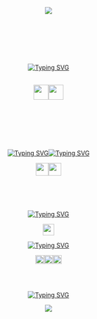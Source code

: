 
<p align="center"><a href="https://www.japantimes.co.jp/uploads/imported_images/uploads/2019/08/kabukicho1.jpg" target="_blank" rel="noopener noreferrer"><img src="lightedit1080.gif" /></a>
</p>
<p><br><br><br><br><br></p>

<p align="center">
<a href="https://git.io/typing-svg"><img src="https://readme-typing-svg.demolab.com?font=Outfit&weight=690&size=32&letterSpacing=-1.2px&duration=1000&pause=1500&color=43413F&background=F8F8F5F0&center=true&vCenter=true&repeat=false&width=165&height=34&lines=AVAILABLE" alt="Typing SVG" /></a>
<br><br></p>
<p align="center"><img src="https://ziadoua.github.io/m3-Markdown-Badges/badges/Python/python1.svg"height=34><img src="https://ziadoua.github.io/m3-Markdown-Badges/badges/MySQL/mysql1.svg"height=34></p>
<p><br><br><br><br><br></p>

<p align="center">
   <a href="https://git.io/typing-svg"><img src="https://readme-typing-svg.demolab.com?font=Outfit&weight=550&size=20&letterSpacing=0px&duration=1&pause=1&color=F8F8F5&background=43413FF0&center=true&vCenter=true&repeat=False&width=76&height=23&lines=Prepare" alt="Typing SVG" /><a href="https://git.io/typing-svg"><img src="https://readme-typing-svg.demolab.com?font=Outfit&weight=550&size=20&letterSpacing=0px&duration=1000&pause=600&color=F8F8F5&background=43413FF0&center=true&vCenter=true&repeat=True&width=15&height=23&lines=_ " alt="Typing SVG" /></a>
</p>
<p align="center"><img src="https://ziadoua.github.io/m3-Markdown-Badges/badges/C++/c++1.svg" height=29><img src="https://ziadoua.github.io/m3-Markdown-Badges/badges/Django/django1.svg" height=29></p>
<p><br><br><br></p>

<p align="center">
   <a href="https://git.io/typing-svg"><img src="https://readme-typing-svg.demolab.com?font=Outfit&weight=700&size=13&letterSpacing=0px&duration=01&pause=1&color=43413F&background=F8F8F5F0&center=true&vCenter=true&repeat=false&width=35&height=18&lines=DAW" alt="Typing SVG" /></a>
</p>
<p align="center"><img src="https://ziadoua.github.io/m3-Markdown-Badges/badges/Ableton/ableton1.svg" height=26></p>
<p></p>

<p align="center">
   <a href="https://git.io/typing-svg"><img src="https://readme-typing-svg.demolab.com?font=Outfit&weight=700&size=13&letterSpacing=0px&duration=01&pause=1&color=43413F&background=F8F8F5F0&center=true&vCenter=true&repeat=false&width=40&height=18&lines=Media" alt="Typing SVG" /></a>
</p>
<p align="center"><img src="https://ziadoua.github.io/m3-Markdown-Badges/badges/Blender/blender3.svg" height=20><img src="https://ziadoua.github.io/m3-Markdown-Badges/badges/Photoshop/photoshop1.svg" height=20><img src="https://ziadoua.github.io/m3-Markdown-Badges/badges/DaVinciResolve/davinciresolve1.svg" height=20></p>
<p><br><br></p>

<p align="center">
   <a href="https://git.io/typing-svg"><img src="https://readme-typing-svg.demolab.com?font=Josefin+Sans&weight=350&size=18&letterSpacing=0px&duration=1000&pause=600&color=F8F8F5&background=F8F8F5F0&center=true&vCenter=true&width=30&height=30&repeat=false&lines=%E2%99%9F%EF%B8%8F" alt="Typing SVG" /></a>
</p>
<p align="center"><img src="https://ziadoua.github.io/m3-Markdown-Badges/badges/ChessDOTcom/chessdotcom1.svg"></p>
<p><br><br><br></p>


